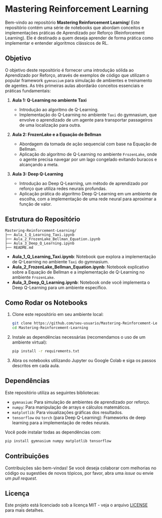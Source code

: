 # Mastering Reinforcement Learning

Bem-vindo ao repositório **Mastering Reinforcement Learning**! Este repositório contém uma série de notebooks que abordam conceitos e implementações práticas de Aprendizado por Reforço (Reinforcement Learning). Ele é destinado a quem deseja aprender de forma prática como implementar e entender algoritmos clássicos de RL.

## Objetivo

O objetivo deste repositório é fornecer uma introdução sólida ao Aprendizado por Reforço, através de exemplos de código que utilizam o popular framework `gymnasium` para simulação de ambientes e treinamento de agentes. As três primeiras aulas abordarão conceitos essenciais e práticas fundamentais:

1. **Aula 1: Q-Learning no ambiente Taxi**  
   - Introdução ao algoritmo de Q-Learning.
   - Implementação do Q-Learning no ambiente `Taxi` do gymnasium, que envolve o aprendizado de um agente para transportar passageiros de uma localização para outra.

2. **Aula 2: FrozenLake e a Equação de Bellman**  
   - Abordagem da tomada de ação sequencial com base na Equação de Bellman.
   - Aplicação do algoritmo de Q-Learning no ambiente `FrozenLake`, onde o agente precisa navegar por um lago congelado evitando buracos e alcançando a meta.

3. **Aula 3: Deep Q-Learning**  
   - Introdução ao Deep Q-Learning, um método de aprendizado por reforço que utiliza redes neurais profundas.
   - Aplicação prática do algoritmo Deep Q-Learning em um ambiente de escolha, com a implementação de uma rede neural para aproximar a função de valor.

## Estrutura do Repositório

```
Mastering-Reinforcement-Learning/
├── Aula_1_Q_Learning_Taxi.ipynb
├── Aula_2_FrozenLake_Bellman_Equation.ipynb
├── Aula_3_Deep_Q_Learning.ipynb
├── README.md
```

- **Aula_1_Q_Learning_Taxi.ipynb**: Notebook que explora a implementação de Q-Learning no ambiente `Taxi` do gymnasium.
- **Aula_2_FrozenLake_Bellman_Equation.ipynb**: Notebook explicativo sobre a Equação de Bellman e a implementação de Q-Learning no ambiente `FrozenLake`.
- **Aula_3_Deep_Q_Learning.ipynb**: Notebook onde você implementa o Deep Q-Learning para um ambiente específico.

## Como Rodar os Notebooks

1. Clone este repositório em seu ambiente local:

   ```bash
   git clone https://github.com/seu-usuario/Mastering-Reinforcement-Learning.git
   cd Mastering-Reinforcement-Learning
   ```

2. Instale as dependências necessárias (recomendamos o uso de um ambiente virtual):

   ```bash
   pip install -r requirements.txt
   ```

3. Abra os notebooks utilizando Jupyter ou Google Colab e siga os passos descritos em cada aula.

## Dependências

Este repositório utiliza as seguintes bibliotecas:

- `gymnasium`: Para simulação de ambientes de aprendizado por reforço.
- `numpy`: Para manipulação de arrays e cálculos matemáticos.
- `matplotlib`: Para visualizações gráficas dos resultados.
- `tensorflow` ou `torch` (para Deep Q-Learning): Frameworks de deep learning para a implementação de redes neurais.

Você pode instalar todas as dependências com:

```bash
pip install gymnasium numpy matplotlib tensorflow
```

## Contribuições

Contribuições são bem-vindas! Se você deseja colaborar com melhorias no código ou sugestões de novos tópicos, por favor, abra uma *issue* ou envie um *pull request*.

## Licença

Este projeto está licenciado sob a licença MIT - veja o arquivo [LICENSE](LICENSE) para mais detalhes.

